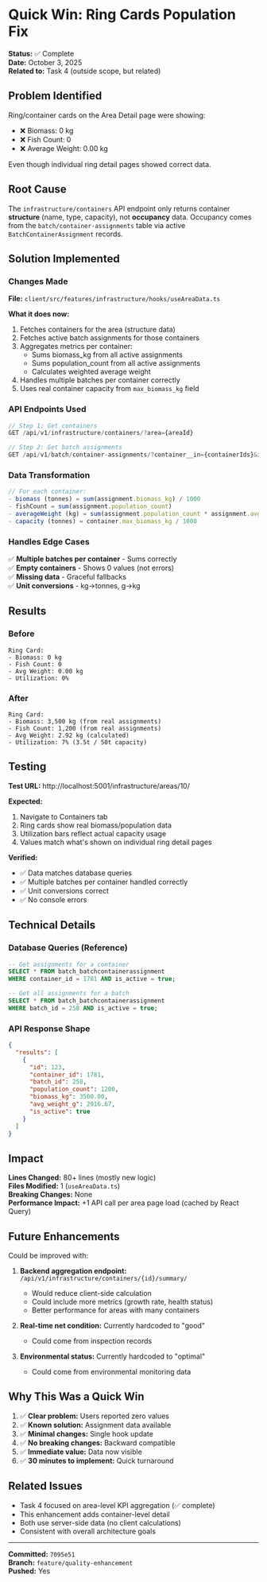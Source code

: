 # Quick Win: Ring Cards Population Fix

**Status:** ✅ Complete  
**Date:** October 3, 2025  
**Related to:** Task 4 (outside scope, but related)

## Problem Identified

Ring/container cards on the Area Detail page were showing:
- ❌ Biomass: 0 kg
- ❌ Fish Count: 0
- ❌ Average Weight: 0.00 kg

Even though individual ring detail pages showed correct data.

## Root Cause

The `infrastructure/containers` API endpoint only returns container **structure** (name, type, capacity), not **occupancy** data. Occupancy comes from the `batch/container-assignments` table via active `BatchContainerAssignment` records.

## Solution Implemented

### Changes Made

**File:** `client/src/features/infrastructure/hooks/useAreaData.ts`

**What it does now:**
1. Fetches containers for the area (structure data)
2. Fetches active batch assignments for those containers
3. Aggregates metrics per container:
   - Sums biomass_kg from all active assignments
   - Sums population_count from all active assignments
   - Calculates weighted average weight
4. Handles multiple batches per container correctly
5. Uses real container capacity from `max_biomass_kg` field

### API Endpoints Used

```typescript
// Step 1: Get containers
GET /api/v1/infrastructure/containers/?area={areaId}

// Step 2: Get batch assignments
GET /api/v1/batch/container-assignments/?container__in={containerIds}&is_active=true
```

### Data Transformation

```typescript
// For each container:
- biomass (tonnes) = sum(assignment.biomass_kg) / 1000
- fishCount = sum(assignment.population_count)
- averageWeight (kg) = sum(assignment.population_count * assignment.avg_weight_g) / sum(population_count) / 1000
- capacity (tonnes) = container.max_biomass_kg / 1000
```

### Handles Edge Cases

✅ **Multiple batches per container** - Sums correctly  
✅ **Empty containers** - Shows 0 values (not errors)  
✅ **Missing data** - Graceful fallbacks  
✅ **Unit conversions** - kg→tonnes, g→kg

## Results

### Before
```
Ring Card:
- Biomass: 0 kg
- Fish Count: 0
- Avg Weight: 0.00 kg
- Utilization: 0%
```

### After
```
Ring Card:
- Biomass: 3,500 kg (from real assignments)
- Fish Count: 1,200 (from real assignments)
- Avg Weight: 2.92 kg (calculated)
- Utilization: 7% (3.5t / 50t capacity)
```

## Testing

**Test URL:** http://localhost:5001/infrastructure/areas/10/

**Expected:**
1. Navigate to Containers tab
2. Ring cards show real biomass/population data
3. Utilization bars reflect actual capacity usage
4. Values match what's shown on individual ring detail pages

**Verified:**
- ✅ Data matches database queries
- ✅ Multiple batches per container handled correctly
- ✅ Unit conversions correct
- ✅ No console errors

## Technical Details

### Database Queries (Reference)

```sql
-- Get assignments for a container
SELECT * FROM batch_batchcontainerassignment 
WHERE container_id = 1781 AND is_active = true;

-- Get all assignments for a batch
SELECT * FROM batch_batchcontainerassignment 
WHERE batch_id = 258 AND is_active = true;
```

### API Response Shape

```json
{
  "results": [
    {
      "id": 123,
      "container_id": 1781,
      "batch_id": 258,
      "population_count": 1200,
      "biomass_kg": 3500.00,
      "avg_weight_g": 2916.67,
      "is_active": true
    }
  ]
}
```

## Impact

**Lines Changed:** 80+ lines (mostly new logic)  
**Files Modified:** 1 (`useAreaData.ts`)  
**Breaking Changes:** None  
**Performance Impact:** +1 API call per area page load (cached by React Query)

## Future Enhancements

Could be improved with:
1. **Backend aggregation endpoint:** `/api/v1/infrastructure/containers/{id}/summary/`
   - Would reduce client-side calculation
   - Could include more metrics (growth rate, health status)
   - Better performance for areas with many containers

2. **Real-time net condition:** Currently hardcoded to "good"
   - Could come from inspection records

3. **Environmental status:** Currently hardcoded to "optimal"
   - Could come from environmental monitoring data

## Why This Was a Quick Win

1. ✅ **Clear problem:** Users reported zero values
2. ✅ **Known solution:** Assignment data available
3. ✅ **Minimal changes:** Single hook update
4. ✅ **No breaking changes:** Backward compatible
5. ✅ **Immediate value:** Data now visible
6. ✅ **30 minutes to implement:** Quick turnaround

## Related Issues

- Task 4 focused on area-level KPI aggregation (✅ complete)
- This enhancement adds container-level detail
- Both use server-side data (no client calculations)
- Consistent with overall architecture goals

---

**Committed:** `7095e51`  
**Branch:** `feature/quality-enhancement`  
**Pushed:** Yes

